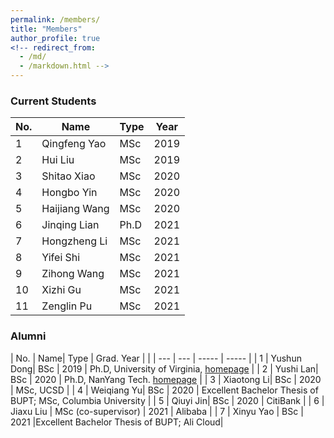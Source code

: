```yaml
---
permalink: /members/
title: "Members"
author_profile: true
<!-- redirect_from: 
  - /md/
  - /markdown.html -->
---
```



### Current Students

| No. | Name| Type | Year | 
| --- | --- | ----- | ----- |
| 1 | Qingfeng Yao | MSc | 2019 |
| 2 | Hui Liu | MSc | 2019 |
| 3 | Shitao Xiao | MSc | 2020 |
| 4 | Hongbo Yin | MSc | 2020 |
| 5 | Haijiang Wang | MSc | 2020 |
| 6 | Jinqing Lian | Ph.D | 2021 |
| 7 | Hongzheng Li | MSc | 2021 |
| 8 | Yifei Shi | MSc | 2021 |
| 9 | Zihong Wang | MSc | 2021 |
| 10 | Xizhi Gu | MSc | 2021 |
| 11 | Zenglin Pu | MSc | 2021 |

### Alumni
| No. | Name| Type | Grad. Year | |
| --- | --- | ----- | ----- |
| 1 | Yushun Dong| BSc | 2019 | Ph.D, University of Virginia, [homepage](https://yushundong.github.io/) |
| 2 | Yushi Lan| BSc  | 2020 | Ph.D, NanYang Tech. [homepage](https://yushi.netlify.app/) |
| 3 | Xiaotong Li| BSc  | 2020 | MSc, UCSD |
| 4 | Weiqiang Yu| BSc  | 2020 | Excellent Bachelor Thesis of BUPT; MSc, Columbia University |
| 5 | Qiuyi Jin| BSc  | 2020 | CitiBank |
| 6 | Jiaxu Liu | MSc (co-supervisor) | 2021 | Alibaba |
| 7 | Xinyu Yao | BSc | 2021 |Excellent Bachelor Thesis of BUPT; Ali Cloud|
